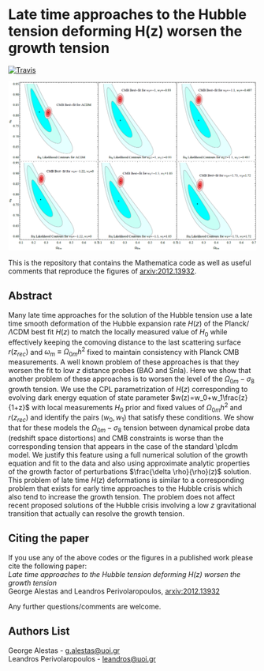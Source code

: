 # Late time approaches to the Hubble tension deforming H(z) worsen the growth tension

[![Travis](https://img.shields.io/badge/language-Mathematica-green.svg)]()

<p align="center">
<img src="preview.PNG" width="900" title="preview" />
</p>

This is the repository that contains the Mathematica code as well as useful comments that reproduce the figures of [arxiv:2012.13932](https://arxiv.org/abs/2012.13932).

## Abstract
Many late time approaches for the solution of the Hubble tension use a late time smooth deformation of the Hubble expansion rate $H(z)$ of the Planck/$\Lambda$CDM best fit $H(z)$ to match the locally measured value of $H_0$ while effectively keeping the comoving distance to the last scattering surface $r(z_{rec})$ and $\omega_m\equiv \Omega_{0m} h^2$ fixed to maintain consistency with Planck CMB measurements. A well known problem of these approaches is that they worsen the fit to low $z$ distance probes (BAO and SnIa). Here we show that another problem of these approaches is to worsen the level of the $\Omega_{0m}-\sigma_8$ growth tension. We use the CPL parametrization of $H(z)$ corresponding to evolving dark energy equation of state parameter  $w(z)=w_0+w_1\frac{z}{1+z}$  with local measurements $H_0$ prior and fixed values of $\Omega_{0m} h^2$ and $r(z_{rec})$ and identify the pairs $(w_0, w_1)$ that satisfy these conditions. We show that for these models the $\Omega_{0m}-\sigma_8$ tension between dynamical probe data (redshift space distortions) and CMB constraints is worse than the corresponding tension that appears in the case of the standard \plcdm model. We justify this feature using  a full numerical solution of the growth equation and fit to the data  and also using approximate analytic properties of the growth factor of perturbations $\frac{\delta \rho}{\rho}(z)$ solution. This  problem of late time $H(z)$ deformations is similar to a corresponding problem that exists for early time approaches to the Hubble crisis which also tend to increase the growth tension. The problem does not affect recent proposed solutions of the Hubble crisis involving a low $z$ gravitational transition that actually can resolve the growth tension.

## Citing the paper 
If you use any of the above codes or the figures in a published work please cite the following paper:
<br>*Late time approaches to the Hubble tension deforming H(z) worsen the growth tension*
<br>George Alestas and Leandros Perivolaropoulos, [arxiv:2012.13932](https://arxiv.org/abs/2012.13932)

Any further questions/comments are welcome.


## Authors List
George Alestas - <g.alestas@uoi.gr>
<br>Leandros Perivolaropoulos - <leandros@uoi.gr>
